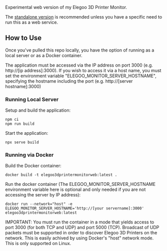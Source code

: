 Experimental web version of my Elegoo 3D Printer Monitor.

The [standalone version](https://github.com/ssewell/Elegoo3DPrinterMonitor) is recommended unless you have a specific need to run this as a web service.

## How to Use

Once you've pulled this repo locally, you have the option of running as a local server or as a Docker container.

The application must be accessed via the IP address on port 3000 (e.g. http://[ip address]:3000). If you wish to access it via a host name, you must set the environment variable "ELEGOO_MONITOR_SERVER_HOSTNAME", specifying the hostname including the port (e.g. http://[server hostname]:3000)

### Running Local Server

Setup and build the application:

```shell
npm ci
npm run build
```

Start the application:

```shell
npx serve build
```

### Running via Docker

Build the Docker container:

```shell
docker build -t elegoo3dprintermonitorweb:latest .
```

Run the docker container (The ELEGOO_MONITOR_SERVER_HOSTNAME environment variable here is optional and only needed if you are not accessing the server by IP address):

```shell
docker run --network="host" -e ELEGOO_MONITOR_SERVER_HOSTNAME='http://[your servername]:3000' elegoo3dprintermonitorweb:latest
```

IMPORTANT: You must run the container in a mode that yields access to port 3000 (for both TCP and UDP) and port 5000 (TCP). Broadcast of UDP packets must be supported in order to discover Elegoo 3D Printers on the network. This is easily achived by using Docker's "host" network mode. This is only supported on Linux.
